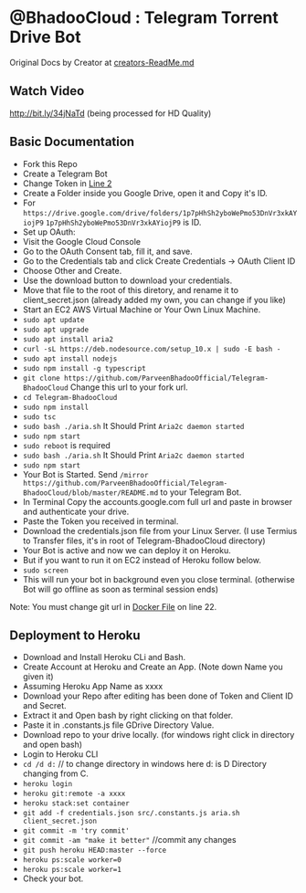 # @BhadooCloud : Telegram Torrent Drive Bot

Original Docs by Creator at [creators-ReadMe.md](https://github.com/ParveenBhadooOfficial/Telegram-BhadooCloud/blob/master/creators-ReadMe.md)

## Watch Video
http://bit.ly/34jNaTd (being processed for HD Quality)

## Basic Documentation

* Fork this Repo
* Create a Telegram Bot
* Change Token in [Line 2](https://github.com/ParveenBhadooOfficial/Telegram-BhadooCloud/blob/master/src/.constants.js)
* Create a Folder inside you Google Drive, open it and Copy it's ID.
* For `https://drive.google.com/drive/folders/1p7pHhSh2yboWePmo53DnVr3xkAYiojP9` `1p7pHhSh2yboWePmo53DnVr3xkAYiojP9` is ID.
* Set up OAuth:
* Visit the Google Cloud Console
* Go to the OAuth Consent tab, fill it, and save.
* Go to the Credentials tab and click Create Credentials -> OAuth Client ID
* Choose Other and Create.
* Use the download button to download your credentials.
* Move that file to the root of this diretory, and rename it to client_secret.json (already added my own, you can change if you like)
* Start an EC2 AWS Virtual Machine or Your Own Linux Machine.
* `sudo apt update`
* `sudo apt upgrade`
* `sudo apt install aria2`
* `curl -sL https://deb.nodesource.com/setup_10.x | sudo -E bash -`
* `sudo apt install nodejs`
* `sudo npm install -g typescript`
* `git clone https://github.com/ParveenBhadooOfficial/Telegram-BhadooCloud` Change this url to your fork url.
* `cd Telegram-BhadooCloud`
* `sudo npm install`
* `sudo tsc`
* `sudo bash ./aria.sh` It Should Print `Aria2c daemon started`
* `sudo npm start`
* `sudo reboot` is required
* `sudo bash ./aria.sh` It Should Print `Aria2c daemon started`
* `sudo npm start`
* Your Bot is Started. Send `/mirror https://github.com/ParveenBhadooOfficial/Telegram-BhadooCloud/blob/master/README.md` to your Telegram Bot.
* In Terminal Copy the accounts.google.com full url and paste in browser and authenticate your drive.
* Paste the Token you received in terminal.
* Download the credentials.json file from your Linux Server. (I use Termius to Transfer files, it's in root of Telegram-BhadooCloud directory)
* Your Bot is active and now we can deploy it on Heroku.
* But if you want to run it on EC2 instead of Heroku follow below.
* `sudo screen`
* This will run your bot in background even you close terminal. (otherwise Bot will go offline as soon as terminal session ends)

Note: You must change git url in [Docker File](https://github.com/ParveenBhadooOfficial/Telegram-BhadooCloud/blob/master/Dockerfile) on line 22.

## Deployment to Heroku

* Download and Install Heroku CLi and Bash.
* Create Account at Heroku and Create an App. (Note down Name you given it)
* Assuming Heroku App Name as xxxx
* Download your Repo after editing has been done of Token and Client ID and Secret.
* Extract it and Open bash by right clicking on that folder.
* Paste it in .constants.js file GDrive Directory Value.
* Download repo to your drive locally. (for windows right click in directory and open bash)
* Login to Heroku CLI
* `cd /d d:` // to change directory in windows here d: is D Directory changing from C.
* `heroku login`
* `heroku git:remote -a xxxx`
* `heroku stack:set container`
* `git add -f credentials.json src/.constants.js aria.sh client_secret.json`
* `git commit -m 'try commit'`
* `git commit -am "make it better"` //commit any changes
* `git push heroku HEAD:master --force`
* `heroku ps:scale worker=0`
* `heroku ps:scale worker=1`
* Check your bot.
